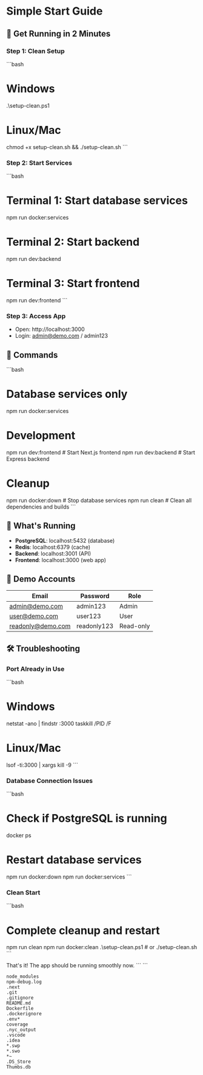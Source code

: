 # Simple Start Guide

## 🚀 Get Running in 2 Minutes

### Step 1: Clean Setup
\`\`\`bash
# Windows
.\setup-clean.ps1

# Linux/Mac
chmod +x setup-clean.sh && ./setup-clean.sh
\`\`\`

### Step 2: Start Services
\`\`\`bash
# Terminal 1: Start database services
npm run docker:services

# Terminal 2: Start backend
npm run dev:backend

# Terminal 3: Start frontend  
npm run dev:frontend
\`\`\`

### Step 3: Access App
- Open: http://localhost:3000
- Login: admin@demo.com / admin123

## 🔧 Commands

\`\`\`bash
# Database services only
npm run docker:services

# Development
npm run dev:frontend    # Start Next.js frontend
npm run dev:backend     # Start Express backend

# Cleanup
npm run docker:down     # Stop database services
npm run clean          # Clean all dependencies and builds
\`\`\`

## 🐳 What's Running

- **PostgreSQL**: localhost:5432 (database)
- **Redis**: localhost:6379 (cache)
- **Backend**: localhost:3001 (API)
- **Frontend**: localhost:3000 (web app)

## 🔑 Demo Accounts

| Email | Password | Role |
|-------|----------|------|
| admin@demo.com | admin123 | Admin |
| user@demo.com | user123 | User |
| readonly@demo.com | readonly123 | Read-only |

## 🛠️ Troubleshooting

### Port Already in Use
\`\`\`bash
# Windows
netstat -ano | findstr :3000
taskkill /PID <PID> /F

# Linux/Mac
lsof -ti:3000 | xargs kill -9
\`\`\`

### Database Connection Issues
\`\`\`bash
# Check if PostgreSQL is running
docker ps

# Restart database services
npm run docker:down
npm run docker:services
\`\`\`

### Clean Start
\`\`\`bash
# Complete cleanup and restart
npm run clean
npm run docker:clean
.\setup-clean.ps1  # or ./setup-clean.sh
\`\`\`

That's it! The app should be running smoothly now.
\`\`\`
\`\`\`

```dockerignore file=".dockerignore"
node_modules
npm-debug.log
.next
.git
.gitignore
README.md
Dockerfile
.dockerignore
.env*
coverage
.nyc_output
.vscode
.idea
*.swp
*.swo
*~
.DS_Store
Thumbs.db
